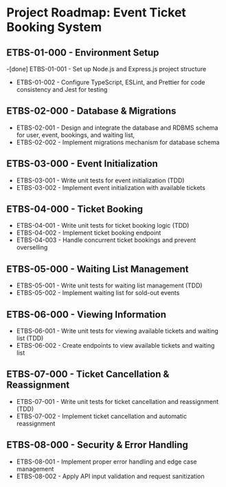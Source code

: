 # Project Roadmap: Event Ticket Booking System

## ETBS-01-000 - Environment Setup  
-[done] ETBS-01-001 - Set up Node.js and Express.js project structure  
- ETBS-01-002 - Configure TypeScript, ESLint, and Prettier for code consistency and Jest for testing

## ETBS-02-000 - Database & Migrations  
- ETBS-02-001 - Design and integrate the database and RDBMS schema for user, event, bookings, and waiting list,
- ETBS-02-002 - Implement migrations mechanism for database schema  

## ETBS-03-000 - Event Initialization  
- ETBS-03-001 - Write unit tests for event initialization (TDD)  
- ETBS-03-002 - Implement event initialization with available tickets  

## ETBS-04-000 - Ticket Booking  
- ETBS-04-001 - Write unit tests for ticket booking logic (TDD)  
- ETBS-04-002 - Implement ticket booking endpoint  
- ETBS-04-003 - Handle concurrent ticket bookings and prevent overselling  

## ETBS-05-000 - Waiting List Management  
- ETBS-05-001 - Write unit tests for waiting list management (TDD)  
- ETBS-05-002 - Implement waiting list for sold-out events  

## ETBS-06-000 - Viewing Information  
- ETBS-06-001 - Write unit tests for viewing available tickets and waiting list (TDD)  
- ETBS-06-002 - Create endpoints to view available tickets and waiting list  

## ETBS-07-000 - Ticket Cancellation & Reassignment  
- ETBS-07-001 - Write unit tests for ticket cancellation and reassignment (TDD)  
- ETBS-07-002 - Implement ticket cancellation and automatic reassignment  

## ETBS-08-000 - Security & Error Handling  
- ETBS-08-001 - Implement proper error handling and edge case management  
- ETBS-08-002 - Apply API input validation and request sanitization  